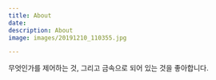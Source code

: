 ```yaml
---
title: About
date: 
description: About
image: images/20191210_110355.jpg

---
```

무엇인가를 제어하는 것, 그리고 금속으로 되어 있는 것을 좋아합니다.